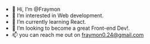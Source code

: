 - 👋 Hi, I’m @Fraymon
- 👀 I’m interested in Web development.
- 🌱 I’m currently learning React.
- 💞️ I’m looking to become a great Front-end Dev!.
- 📫 you can reach me out on fraymon0.24@gmail.com


